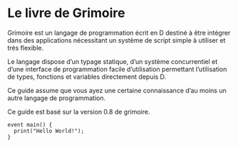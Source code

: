 # Le livre de Grimoire

Grimoire est un langage de programmation écrit en D destiné à être intégrer dans des applications nécessitant un système de script simple à utiliser et très flexible.

Le langage dispose d’un typage statique, d’un système concurrentiel et d’une interface de programmation facile d’utilisation permettant l’utilisation de types, fonctions et variables directement depuis D.

Ce guide assume que vous ayez une certaine connaissance d’au moins un autre langage de programmation.

Ce guide est basé sur la version 0.8 de grimoire.

```grimoire
event main() {
  print("Hello World!");
}
```
